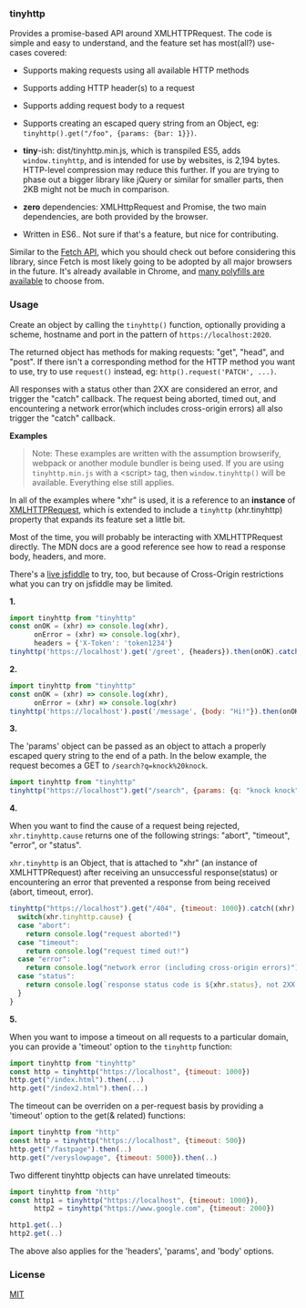 ### tinyhttp

Provides a promise-based API around XMLHTTPRequest. The code is simple and easy to understand,
and the feature set has most(all?) use-cases covered:

* Supports making requests using all available HTTP methods

* Supports adding HTTP header(s) to a request

* Supports adding request body to a request

* Supports creating an escaped query string from an Object, eg: `tinyhttp().get("/foo", {params: {bar: 1}})`.

* **tiny**-ish: dist/tinyhttp.min.js, which is transpiled ES5, adds `window.tinyhttp`, and is intended for use by websites,
  is 2,194 bytes. HTTP-level compression may reduce this further. If you are trying to phase out a bigger library like
  jQuery or similar for smaller parts, then 2KB might not be much in comparison.

* **zero** dependencies: XMLHttpRequest and Promise, the two main dependencies, are both
  provided by the browser.

* Written in ES6.. Not sure if that's a feature, but nice for contributing.

Similar to the [Fetch API](https://developer.mozilla.org/en-US/docs/Web/API/Fetch_API),
which you should check out before considering this library, since Fetch is most likely
going to be adopted by all major browsers in the future. It's already available in Chrome, and
[many polyfills are available](https://github.com/search?utf8=%E2%9C%93&q=fetch+polyfill&type=)
to choose from.

### Usage

Create an object by calling the `tinyhttp()` function, optionally providing a scheme, hostname
and port in the pattern of `https://localhost:2020`.

The returned object has methods for making requests: "get", "head", and "post".
If there isn't a corresponding method for the HTTP method you want to use, try
to use `request()` instead, eg: `http().request('PATCH', ...)`.

All responses with a status other than 2XX are considered an error, and trigger
the "catch" callback. The request being aborted, timed out, and encountering a
network error(which includes cross-origin errors) all also trigger the "catch"
callback.

__Examples__

> Note: These examples are written with the assumption browserify, webpack or another module
> bundler is being used. If you are using `tinyhttp.min.js` with a &lt;script&gt; tag, then
> `window.tinyhttp()` will be available. Everything else still applies.

In all of the examples where "xhr" is used, it is a reference to an **instance**
of [XMLHTTPRequest](https://developer.mozilla.org/en-US/docs/Web/API/XMLHttpRequest),
which is extended to include a `tinyhttp` (xhr.tinyhttp) property that expands its
feature set a little bit.

Most of the time, you will probably be interacting with XMLHTTPRequest directly.
The MDN docs are a good reference see how to read a response body, headers, and more.

There's a [live jsfiddle](https://jsfiddle.net/s9n4ubc1/5/) to try, too, but because of
Cross-Origin restrictions what you can try on jsfiddle may be limited.

__1.__

```js
import tinyhttp from "tinyhttp"
const onOK = (xhr) => console.log(xhr),
      onError = (xhr) => console.log(xhr),
      headers = {'X-Token': 'token1234'}
tinyhttp('https://localhost').get('/greet', {headers}).then(onOK).catch(onError)
```

__2.__

```js
import tinyhttp from "tinyhttp"
const onOK = (xhr) => console.log(xhr),
      onError = (xhr) => console.log(xhr)
tinyhttp('https://localhost').post('/message', {body: "Hi!"}).then(onOK).catch(onError)
```

__3.__

The 'params' object can be passed as an object to attach a properly escaped query string
to the end of a path. In the below example, the request becomes a GET to `/search?q=knock%20knock`.

```js
import tinyhttp from "tinyhttp"
tinyhttp("https://localhost").get("/search", {params: {q: "knock knock"}})
```

__4.__

When you want to find the cause of a request being rejected, `xhr.tinyhttp.cause`
returns one of the following strings: "abort", "timeout", "error", or "status".

`xhr.tinyhttp` is an Object, that is attached to "xhr" (an instance of XMLHTTPRequest) after
receiving an unsuccessful response(status) or encountering an error that prevented a
response from being received (abort, timeout, error).

```js
tinyhttp("https://localhost").get("/404", {timeout: 1000}).catch((xhr) => {
  switch(xhr.tinyhttp.cause) {
  case "abort":
    return console.log("request aborted!")
  case "timeout":
    return console.log("request timed out!")
  case "error":
    return console.log("network error (including cross-origin errors)")
  case "status":
    return console.log(`response status code is ${xhr.status}, not 2XX!`)
  }
}
```

__5.__

When you want to impose a timeout on all requests to a particular domain, you can provide a
'timeout' option to the `tinyhttp` function:

```js
import tinyhttp from "tinyhttp"
const http = tinyhttp("https://localhost", {timeout: 1000})
http.get("/index.html").then(...)
http.get("/index2.html").then(...)
```

The timeout can be overriden on a per-request basis by providing a 'timeout' option
to the get(& related) functions:

```js
import tinyhttp from "http"
const http = tinyhttp("https://localhost", {timeout: 500})
http.get("/fastpage").then(..)
http.get("/veryslowpage", {timeout: 5000}).then(..)
```

Two different tinyhttp objects can have unrelated timeouts:

```js
import tinyhttp from "http"
const http1 = tinyhttp("https://localhost", {timeout: 1000}),
      http2 = tinyhttp("https://www.google.com", {timeout: 2000})

http1.get(..)
http2.get(..)
```

The above also applies for the 'headers', 'params', and 'body' options.

### License

[MIT](./LICENSE.txt)
